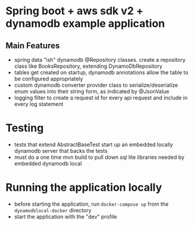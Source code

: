 # Spring boot + aws sdk v2 + dynamodb example application

## Main Features

- spring data "ish" dynamodb @Repository classes. create a repository class like BooksRepository,
  extending DynamoDbRepository
- tables get created on startup, dynamodb annotations allow the table to be configured appropriately
- custom dynamodb converter provider class to serialize/deserialize enum values into their string
  form, as indicated by @JsonValue
- logging filter to create a request id for every api request and include in every log statement

# Testing

- tests that extend AbstractBaseTest start up an embedded locally dynamodb server that backs the
  tests
- must do a one time mvn build to pull down sql lite libraries needed by embedded dynamodb local

# Running the application locally

- before starting the application, run `docker-compose up` from the `dynamodblocal-docker` directory
- start the application with the "dev" profile 